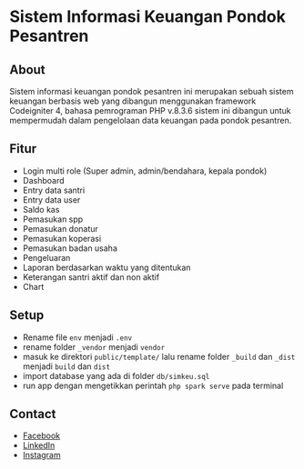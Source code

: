 # Sistem Informasi Keuangan Pondok Pesantren

## About

Sistem informasi keuangan pondok pesantren ini merupakan sebuah sistem keuangan berbasis web yang dibangun menggunakan framework Codeigniter 4, bahasa pemrograman PHP v.8.3.6 sistem ini dibangun untuk mempermudah dalam pengelolaan data keuangan pada pondok pesantren.

## Fitur

- Login multi role (Super admin, admin/bendahara, kepala pondok)
- Dashboard
- Entry data santri
- Entry data user
- Saldo kas
- Pemasukan spp
- Pemasukan donatur
- Pemasukan koperasi
- Pemasukan badan usaha
- Pengeluaran
- Laporan berdasarkan waktu yang ditentukan
- Keterangan santri aktif dan non aktif
- Chart

## Setup

- Rename file `env` menjadi `.env`
- rename folder `_vendor` menjadi `vendor`
- masuk ke direktori `public/template/` lalu rename folder `_build` dan `_dist` menjadi `build` dan `dist`
- import database yang ada di folder `db/simkeu.sql`
- run app dengan mengetikkan perintah `php spark serve` pada terminal

## Contact

- [Facebook](https://web.facebook.com/fahrul.adib/)
- [LinkedIn](https://www.linkedin.com/in/fahrul-adib-560937245/)
- [Instagram](https://www.instagram.com/fahruladib9/)
